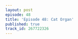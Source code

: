```yaml
---
layout: post
episode: 48
title: 'Episode 48: Cat Organ'
published: true
track_id: 267722326
---
```

<div class='list post-player' track='{{page.track_id}}'></div>
